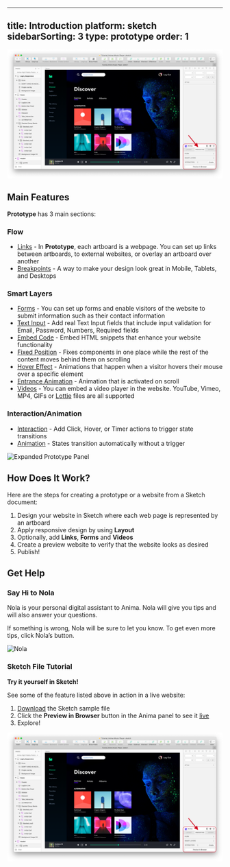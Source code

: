 
---
title: Introduction
platform: sketch
sidebarSorting: 3
type: prototype
order: 1
---
![Prototype Tab](/images/Music-Player-Prototype2x.png)

## Main Features

**Prototype** has 3 main sections:

### **Flow** 
-  [Links](/v3/sketch/prototype/links.html) - In **Prototype**, each artboard is a webpage. You can set up links between artboards, to external websites, or overlay an artboard over another
-  [Breakpoints](/v3/sketch/prototype/breakpoints.html) - A way to make your design look great in Mobile, Tablets, and Desktops
  
### **Smart Layers**
  - [Forms](/v3/sketch/prototype/forms.html) - You can set up forms and enable visitors of the website to submit information such as their contact information
  - [Text Input](/v3/sketch/prototype/forms.html) - Add real Text Input fields that include input validation for Email, Password, Numbers, Required fields
  - [Embed Code](/v3/sketch/prototype/embed-code.html) - Embed HTML snippets that enhance your website functionality
  - [Fixed Position](/v3/sketch/prototype/fixed-position.html) - Fixes components in one place while the rest of the content moves behind them on scrolling
  - [Hover Effect](/v3/sketch/prototype/hover.html) - Animations that happen when a visitor hovers their mouse over a specific element
  - [Entrance Animation](/v3/sketch/prototype/entrance-animation.html) - Animation that is activated on scroll
  - [Videos](/v3/sketch/prototype/videos.html) - You can embed a video player in the website. YouTube, Vimeo, MP4, GIFs or [Lottie](https://lottiefiles.com/) files are all supported

### **Interaction/Animation**
- [Interaction](/v3/sketch/prototype/interaction-animation-intro.html) - Add Click, Hover, or  Timer actions to trigger state transitions
- [Animation](/v3/sketch/prototype/interaction-animation-intro.html) -  States transition automatically without a trigger

![Expanded Prototype Panel](http://f.cl.ly/items/2n3K3T1x2g0k0e3v1B0y/Prototype%20UI.png)

## How Does It Work?

Here are the steps for creating a prototype or a website from a Sketch document:

1. Design your website in Sketch where each web page is represented by an artboard
2. Apply responsive design by using **Layout**
3. Optionally, add **Links**, **Forms** and **Videos**
4. Create a preview website to verify that the website looks as desired
5. Publish!

## Get Help

### Say Hi to Nola

Nola is your personal digital assistant to Anima. Nola will give you tips and will also answer your questions.

If something is wrong, Nola will be sure to let you know. To get even more tips, click Nola’s button.

![Nola](https://cdn-images-1.medium.com/max/1600/1*hMPd18dWc0vhcw4z9sqSYQ.gif)

### Sketch File Tutorial

**Try it yourself in Sketch!**

See some of the feature listed above in action in a live website:

1. [Download](https://animaapp.s3.amazonaws.com/demo/Tutorial%20-%20Anima%20Music%20Player.sketch) the Sketch sample file
2. Click the **Preview in Browser** button in the Anima panel to see it [live](https://music-player-sample.animaapp.io)
3. Explore!

![Music Player Prototype](/images/Music-Player-Prototype2x.png)
